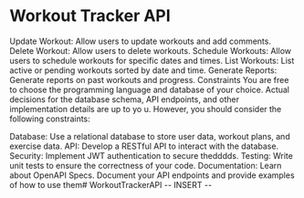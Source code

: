 # Workout Tracker API
Update Workout: Allow users to update workouts and add comments.
Delete Workout: Allow users to delete workouts.
Schedule Workouts: Allow users to schedule workouts for specific dates and times.
List Workouts: List active or pending workouts sorted by date and time.
Generate Reports: Generate reports on past workouts and progress.
Constraints
You are free to choose the programming language and database of your choice. Actual decisions for the database schema, API endpoints, and other implementation details are up to yo
u. However, you should consider the following constraints:

Database: Use a relational database to store user data, workout plans, and exercise data.
API: Develop a RESTful API to interact with the database.
Security: Implement JWT authentication to secure thedddds.
Testing: Write unit tests to ensure the correctness of your code.
Documentation: Learn about OpenAPI Specs. Document your API endpoints and provide examples of how to use them# WorkoutTrackerAPI
-- INSERT --
